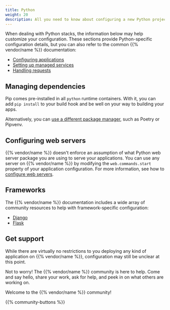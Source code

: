 ```yaml
---
title: Python
weight: 20
description: All you need to know about configuring a new Python project with {{% vendor/name %}}
---
```


When dealing with Python stacks, the information below may help customize your configuration.
These sections provide Python-specific configuration details, but you can also refer to the common {{% vendor/name %}} documentation:

- [Configuring applications](/create-apps/_index.md)
- [Setting up managed services](/add-services/_index.md)
- [Handling requests](/define-routes/_index.md)

## Managing dependencies

Pip comes pre-installed in all `python` runtime containers.
With it, you can add `pip install` to your build hook and be well on your way to building your apps.

Alternatively, you can [use a different package manager](/languages/python/dependencies.md), such as Poetry or Pipvenv.

## Configuring web servers

{{% vendor/name %}} doesn't enforce an assumption of what Python web server package you are using to serve your applications.
You can use any server on {{% vendor/name %}} by modifying the `web.commands.start` property of your application configuration.
For more information, see how to [configure web servers](/languages/python/server.md).

## Frameworks

The {{% vendor/name %}} documentation includes a wide array of community resources to help with framework-specific configuration:

- [Django](/get-started/stacks/django.md)
- [Flask](/get-started/stacks/flask.md)

## Get support

While there are virtually no restrictions to you deploying any kind of application on {{% vendor/name %}}, configuration may still be unclear at this point.

Not to worry! The {{% vendor/name %}} community is here to help.
Come and say hello, share your work, ask for help, and peek in on what others are working on.

Welcome to the {{% vendor/name %}} community!

{{% community-buttons %}}


